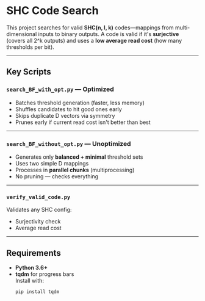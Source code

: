 # SHC Code Search

This project searches for valid **SHC(n, l, k)** codes—mappings from multi-dimensional inputs to binary outputs. A code is valid if it's **surjective** (covers all 2^k outputs) and uses a **low average read cost** (how many thresholds per bit).

---

## Key Scripts

### `search_BF_with_opt.py` — Optimized

- Batches threshold generation (faster, less memory)
- Shuffles candidates to hit good ones early
- Skips duplicate D vectors via symmetry
- Prunes early if current read cost isn't better than best


---

### `search_BF_without_opt.py` — Unoptimized

- Generates only **balanced + minimal** threshold sets
- Uses two simple D mappings
- Processes in **parallel chunks** (multiprocessing)
- No pruning — checks everything


---

### `verify_valid_code.py`

Validates any SHC config:
- Surjectivity check
- Average read cost
---

## Requirements

- **Python 3.6+**
- **tqdm** for progress bars  
  Install with:
  ```bash
  pip install tqdm
  ```